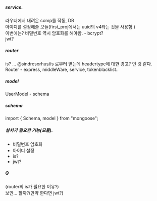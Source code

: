 ##### service.

라우터에서 내려온 comp를 작동, DB  
아이디를 설정해줄 모듈(first_proj에서는 uuid의 v4라는 것을 사용함.)  
이번에는? 비밀번호 역시 암호화를 해야함. - bcrypt?  
jwt?

##### router

is? ... @sindresorhus/is 로부터 받는데 headertype에 대한 경고? 인 것 같다.  
Router - express, middleWare, service, tokenblacklist..

##### model

UserModel - schema

##### schema

import { Schema, model } from "mongoose";

##### 설치가 필요한 기능(모듈).

-   비밀번호 암호화
-   아이디 설정
-   is?
-   jwt?

##### Q

(router의 is가 필요한 이유?)  
보안... 할까?(만약 한다면 jwt?)
